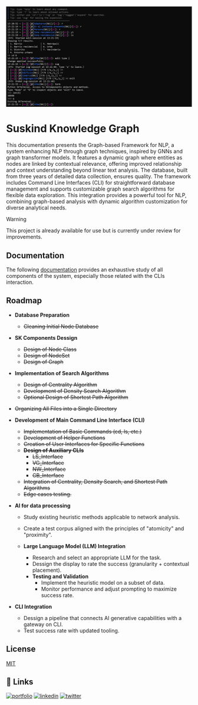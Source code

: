![CLI-screenshot](https://github.com/yago-mendoza/suskind-knowledge-graph/blob/main/screenshots/screenshot.png)

# Suskind Knowledge Graph

This documentation presents the Graph-based Framework for NLP, a system enhancing NLP through graph techniques, inspired by GNNs and graph transformer models. It features a dynamic graph where entities as nodes are linked by contextual relevance, offering improved relationship and context understanding beyond linear text analysis. The database, built from three years of detailed data collection, ensures quality. The framework includes Command Line Interfaces (CLI) for straightforward database management and supports customizable graph search algorithms for flexible data exploration. This integration provides a powerful tool for NLP, combining graph-based analysis with dynamic algorithm customization for diverse analytical needs.

> [!WARNING]
> This project is already available for use but is currently under review for improvements.

## Documentation
The following [documentation](https://yago-mendoza.gitbook.io/suskind_knowledge_graph/) provides an exhaustive study of all components of the system, especially those related with the CLIs interaction.

## Roadmap

- **Database Preparation**
  - ~~Cleaning Initial Node Database~~

- **SK Components Dessign**
  - ~~Design of Node Class~~
  - ~~Design of NodeSet~~
  - ~~Design of Graph~~

- **Implementation of Search Algorithms**
  - ~~Design of Centrality Algorithm~~
  - ~~Development of Density Search Algorithm~~
  - ~~Optional Design of Shortest Path Algorithm~~

- ~~Organizing All Files into a Single Directory~~

- **Development of Main Command Line Interface (CLI)**
  - ~~Implementation of Basic Commands (cd, ls, etc.)~~
  - ~~Development of Helper Functions~~
  - ~~Creation of User Interfaces for Specific Functions~~
  - ~~**Design of Auxiliary CLIs**~~
    - ~~LS_Interface~~
    - ~~VG_Interface~~
    - ~~NW_Interface~~
    - ~~GB_Interface~~
  - ~~Integration of Centrality, Density Search, and Shortest Path Algorithms~~
  - ~~Edge cases testing.~~

- **AI for data processing**
  - Study existing heuristic methods applicable to network analysis.
  - Create a test corpus aligned with the principles of "atomicity" and "proximity".
    
  - **Large Language Model (LLM) Integration**
    - Research and select an appropriate LLM for the task.
    - Dessign the display to rate the success (granularity + contextual placement).
    - **Testing and Validation**
      - Implement the heuristic model on a subset of data.
      - Monitor performance and adjust prompting to maximize success rate.
        
- **CLI Integration**
  - Dessign a pipeline that connects AI generative capabilities with a gateway on CLI.
  - Test success rate with updated tooling.
    
## License

[MIT](https://choosealicense.com/licenses/mit/)


## 🔗 Links

[![portfolio](https://img.shields.io/badge/my_portfolio-000?style=for-the-badge&logo=ko-fi&logoColor=white)](https://github.com/yago-mendoza)
[![linkedin](https://img.shields.io/badge/linkedin-0A66C2?style=for-the-badge&logo=linkedin&logoColor=white)](https://www.linkedin.com/in/yago-mendoza)
[![twitter](https://img.shields.io/badge/twitter-1DA1F2?style=for-the-badge&logo=twitter&logoColor=white)](https://twitter.com/ymdatweets)
